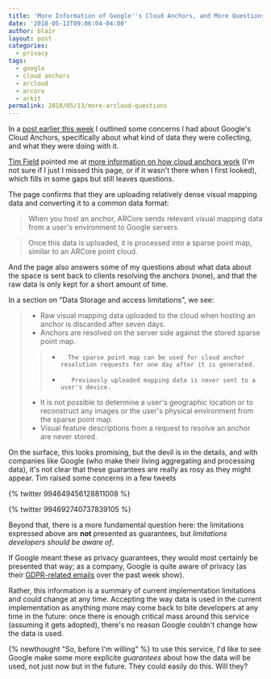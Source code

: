 ```yaml
---
title: 'More Information of Google''s Cloud Anchors, and More Questions'
date: '2018-05-13T09:06:04-04:00'
author: blair
layout: post
categories:
  - privacy
tags:
  - google
  - cloud anchors
  - arcloud
  - arcore
  - arkit
permalink: 2018/05/13/more-arcloud-questions
---
```

In a [post earlier this week](2018/05/08/arcore-cloud-anchors) I outlined some concerns I had about Google's Cloud Anchors, specifically about what kind of data they were collecting, and what they were doing with it.

[Tim Field](https://twitter.com/nobbis) pointed me at [more information on how cloud anchors work](https://developers.google.com/ar/develop/ios/overview#hosting_anchors) (I'm not sure if I just I missed this page, or if it wasn't there when I first looked), which fills in some gaps but still leaves questions.

The page confirms that they are uploading relatively dense visual mapping data and converting it to a common data format:

> When you host an anchor, ARCore sends relevant visual mapping data from a user's environment to Google servers. 

> Once this data is uploaded, it is processed into a sparse point map, similar to an ARCore point cloud.

And the page also answers some of my questions about what data about the space is sent back to clients resolving the anchors (none), and that the raw data is only kept for a short amount of time.

In a section on "Data Storage and access limitations", we see:

> *    Raw visual mapping data uploaded to the cloud when hosting an anchor is discarded after seven days.
> *  Anchors are resolved on the server side against the stored sparse point map.
> > *       The sparse point map can be used for cloud anchor resolution requests for one day after it is generated.
> > *        Previously uploaded mapping data is never sent to a user's device.
> *    It is not possible to determine a user's geographic location or to reconstruct any images or the user's physical environment from the sparse point map.
> *    Visual feature descriptions from a request to resolve an anchor are never stored.

On the surface, this looks promising, but the devil is in the details, and with companies like Google (who make their living aggregating and processing data), it's not clear that these guarantees are really as rosy as they might appear.  Tim raised some concerns in a few tweets

{% twitter 994649456128811008 %}

{% twitter 994692740737839105 %}

Beyond that, there is a more fundamental question here:  the limitations expressed above are **not** presented as guarantees, but _limitations developers should be aware of_.

If Google meant these as privacy guarantees, they would most certainly be presented that way;  as a company, Google is quite aware of privacy (as their [GDPR-related emails](2018/05/12/gdpr-privacy-notices) over the past week show). 

Rather, this information is a summary of current implementation limitations and could change at any time. Accepting the way data is used in the current implementation as anything more may come back to bite developers at any time in the future:  once there is enough critical mass around this service (assuming it gets adopted), there's no reason Google couldn't change how the data is used.

{% newthought "So, before I'm willing" %} to use this service, I'd like to see Google make some more explicite _guarantees_ about how the data will be used, not just now but in the future.  They could easily do this.  Will they?


